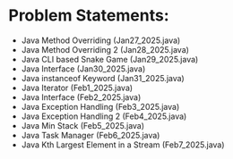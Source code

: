 # Problem Statements:
- Java Method Overriding (Jan27_2025.java)
- Java Method Overriding 2 (Jan28_2025.java)
- Java CLI based Snake Game (Jan29_2025.java)
- Java Interface (Jan30_2025.java)
- Java instanceof Keyword (Jan31_2025.java)
- Java Iterator (Feb1_2025.java)
- Java Interface (Feb2_2025.java)
- Java Exception Handling (Feb3_2025.java)
- Java Exception Handling 2 (Feb4_2025.java)
- Java Min Stack (Feb5_2025.java) 
- Java Task Manager (Feb6_2025.java)
- Java Kth Largest Element in a Stream (Feb7_2025.java)